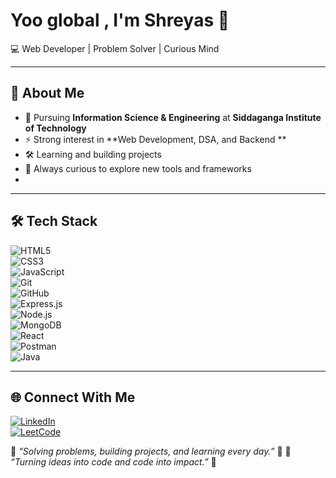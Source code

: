 # Yoo global , I'm Shreyas 👋  

💻 Web Developer | Problem Solver | Curious Mind  

---

## 🎯 About Me

- 📘 Pursuing **Information Science & Engineering** at **Siddaganga Institute of Technology**  
- ⚡ Strong interest in **Web Development, DSA, and Backend **  
- 🛠️  Learning and building projects 
- 🚀  Always curious to explore new tools and frameworks
- 

---

## 🛠️ Tech Stack

![HTML5](https://img.shields.io/badge/HTML5-E34F26?style=for-the-badge&logo=html5&logoColor=white)  
![CSS3](https://img.shields.io/badge/CSS3-1572B6?style=for-the-badge&logo=css3&logoColor=white)  
![JavaScript](https://img.shields.io/badge/JavaScript-323330?style=for-the-badge&logo=javascript&logoColor=F7DF1E)  
![Git](https://img.shields.io/badge/Git-F05032?style=for-the-badge&logo=git&logoColor=white)  
![GitHub](https://img.shields.io/badge/GitHub-181717?style=for-the-badge&logo=github&logoColor=white)  
![Express.js](https://img.shields.io/badge/Express.js-000000?style=for-the-badge&logo=express&logoColor=white)  
![Node.js](https://img.shields.io/badge/Node.js-43853D?style=for-the-badge&logo=node.js&logoColor=white)  
![MongoDB](https://img.shields.io/badge/MongoDB-4EA94B?style=for-the-badge&logo=mongodb&logoColor=white)  
![React](https://img.shields.io/badge/React-20232A?style=for-the-badge&logo=react&logoColor=61DAFB)  
![Postman](https://img.shields.io/badge/Postman-FF6C37?style=for-the-badge&logo=postman&logoColor=white)  
![Java](https://img.shields.io/badge/Java-ED8B00?style=for-the-badge&logo=openjdk&logoColor=white)  

---

## 🌐 Connect With Me  

[![LinkedIn](https://img.shields.io/badge/LinkedIn-0A66C2?style=for-the-badge&logo=linkedin&logoColor=white)](https://www.linkedin.com/in/shreyas-m-chakki/)  
[![LeetCode](https://img.shields.io/badge/LeetCode-FFA116?style=for-the-badge&logo=leetcode&logoColor=white)](https://leetcode.com/u/Mysterious_Shrey/)  

🌟 *“Solving problems, building projects, and learning every day.”* 🌟
🌟 *“Turning ideas into code and code into impact.”* 🌟
